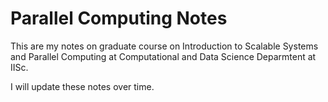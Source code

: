# Parallel Computing Notes
This are my notes on graduate course on Introduction to Scalable Systems and Parallel Computing at Computational and Data Science Deparmtent at IISc. 

I will update these notes over time.
